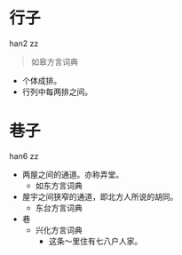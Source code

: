 

# 行子
han2 zz
> 如皋方言词典
- 个体成排。
- 行列中每两排之间。





# 巷子
han6 zz
+ 两屋之间的通道。亦称弄堂。
  * 如东方言词典
+ 屋宇之间狭窄的通道，即北方人所说的胡同。
  * 东台方言词典
+ 巷
  * 兴化方言词典
    - 这条～里住有七八户人家。
